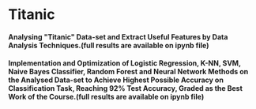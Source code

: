 # Titanic
#### Analysing "Titanic" Data-set and Extract Useful Features by Data Analysis Techniques.(full results are available on ipynb file)
#### Implementation and Optimization of Logistic Regression, K-NN, SVM, Naive Bayes Classifier, Random Forest and Neural Network Methods on the Analysed Data-set to Achieve Highest Possible Accuracy on Classification Task, Reaching 92% Test Accuracy, Graded as the Best Work of the Course.(full results are available on ipynb file)

